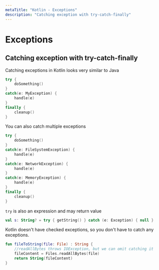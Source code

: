 ```yaml
---
metaTitle: "Kotlin - Exceptions"
description: "Catching exception with try-catch-finally"
---
```


# Exceptions



## Catching exception with try-catch-finally


Catching exceptions in Kotlin looks very similar to Java

```kotlin
try {
    doSomething()
} 
catch(e: MyException) {
    handle(e)
} 
finally {
    cleanup()
}

```

You can also catch multiple exceptions

```kotlin
try {
    doSomething()
} 
catch(e: FileSystemException) {
    handle(e)
}
catch(e: NetworkException) {
    handle(e)
}
catch(e: MemoryException) {
    handle(e)
}
finally {
    cleanup()
}    

```

`try` is also an expression and may return value

```kotlin
val s: String? = try { getString() } catch (e: Exception) { null }

```

Kotlin doesn't have checked exceptions, so you don't have to catch any exceptions.

```kotlin
fun fileToString(file: File) : String {
    //readAllBytes throws IOException, but we can omit catching it
    fileContent = Files.readAllBytes(file)
    return String(fileContent)
}

```


